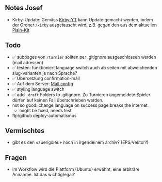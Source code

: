 ## Notes Josef

- Kirby-Update: Gemäss [Kirby-YT](https://youtu.be/lLQZd64uvPs?si=-g7lFIqJWn64ZaXe&t=147) kann Update gemacht werden, indem der Ordner `/kirby` ausgetauscht wird, z.B. gegen den aus dem aktuellen [Plain-Kit](https://getkirby.com/try).

## Todo

- ✅ subpages von `/turnier` sollten per .gitignore ausgeschlossen werden (mail adressen)
- ✅ testen: funktioniert language switch auch ab seiten mit abweichenden slug-varianten je nach Sprache?
- ✅ Übersetzung confirmation-mail
- ✅ Auf dem Server: [Mail config](https://getkirby.com/docs/guide/emails#transport-configuration)
- ✅ styling language switch
- ✅ add `_draft` Folders to .gitignore. Zu Turnieren angemeldete Spieler dürfen auf keinen Fall überschrieben werden.
- not so good: change language on success page breaks the internet.
    - might be fixed, needs test
- ftp/github deploy-automatismus

## Vermischtes
- gibt es den «zuerigoleu» noch in irgendeinem archiv? (EPS/Vektor?)

## Fragen

- Im Workflow wird die Plattform (Ubuntu) erwähnt, eine arbiträre Annahme. Ist das wichtig/egal?
